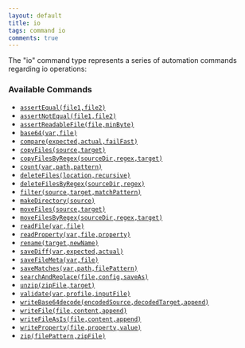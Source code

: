 ```yaml
---
layout: default
title: io
tags: command io
comments: true
---
```



The "io" command type represents a series of automation commands regarding io operations:


### Available Commands
- [`assertEqual(file1,file2)`](assertEqual(file1,file2))
- [`assertNotEqual(file1,file2)`](assertNotEqual(file1,file2))
- [`assertReadableFile(file,minByte)`](assertReadableFile(file,minByte))
- [`base64(var,file)`](base64(var,file))
- [`compare(expected,actual,failFast)`](compare(expected,actual,failFast)) 
- [`copyFiles(source,target)`](copyFiles(source,target))
- [`copyFilesByRegex(sourceDir,regex,target)`](copyFilesByRegex(sourceDir,regex,target))
- [`count(var,path,pattern)`](count(var,path,pattern))
- [`deleteFiles(location,recursive)`](deleteFiles(location,recursive))
- [`deleteFilesByRegex(sourceDir,regex)`](deleteFilesByRegex(sourceDir,regex))
- [`filter(source,target,matchPattern)`](filter(source,target,matchPattern))
- [`makeDirectory(source)`](makeDirectory(source))
- [`moveFiles(source,target)`](moveFiles(source,target))
- [`moveFilesByRegex(sourceDir,regex,target)`](moveFilesByRegex(sourceDir,regex,target))
- [`readFile(var,file)`](readFile(var,file))
- [`readProperty(var,file,property)`](readProperty(var,file,property))
- [`rename(target,newName)`](rename(target,newName))
- [`saveDiff(var,expected,actual)`](saveDiff(var,expected,actual))
- [`saveFileMeta(var,file)`](saveFileMeta(var,file))
- [`saveMatches(var,path,filePattern)`](saveMatches(var,path,filePattern))
- [`searchAndReplace(file,config,saveAs)`](searchAndReplace(file,config,saveAs))
- [`unzip(zipFile,target)`](unzip(zipFile,target))
- [`validate(var,profile,inputFile)`](validate(var,profile,inputFile))
- [`writeBase64decode(encodedSource,decodedTarget,append)`](writeBase64decode(encodedSource,decodedTarget,append))
- [`writeFile(file,content,append)`](writeFile(file,content,append))
- [`writeFileAsIs(file,content,append)`](writeFile(file,content,append))
- [`writeProperty(file,property,value)`](writeProperty(file,property,value))
- [`zip(filePattern,zipFile)`](zip(filePattern,zipFile))
